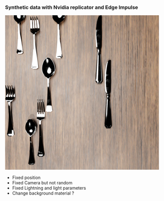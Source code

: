 
### Synthetic data with Nvidia replicator and Edge Impulse  

![alt workflow](asset/img/cover.png)

- Fixed position 
- Fixed Camera but not random 
- Fixed Lightning and light parameters 
- Change background material ?